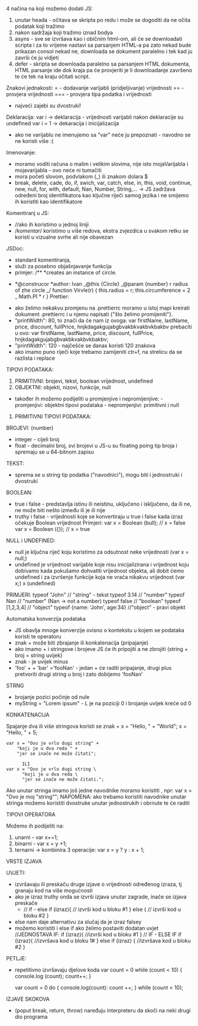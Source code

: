 4 načina na koji možemo dodati JS:

1. unutar heada - očitava se skripta po redu i može se dogoditi da ne očita podatak koji tražimo
2. nakon sadržaja koji tražimo iznad bodya
3. asyns - sve se izvršava kao i običnim html-om, ali će se downloadati scripta i za to vrijeme nastavi sa parsanjem HTML-a pa zato nekad bude prikazan consol nekad ne,
   downloada se dokument paralelno i tek kad ju završi će ju vidjeti
4. defer - skripta se downloada paralelno sa parsanjem HTML dokumenta, HTML parsanje ide dok kraja pa će provjeriti je li downloadanje završeno te će tek na kraju očitati script.

Znakovi jednakosti:
= - dodavanje varijabli (pridjeljivanje) vrijednosti
== - provjera vrijednosti
=== - provjera tipa podatka i vrijednosti

- najveći zajebi su dvostruki!

Deklaracija:
var i -> deklaracija - vrijednosti varijabli nakon deklaracije su undefined
var i = 1 -> dekaracija i inicijalizacija

- ako ne varijablu ne imenujemo sa "var" neće ju prepoznati - navodno se ne koristi više :(

Imenovanje:

- moramo voditi računa o malim i velikim slovima, nije isto mojaVarijabla i mojavarijabla - ovo neće ni tumačiti
- mora početi slovom, podvlakom (\_) ili znakom dolara $
- break, delete, cade, do, if, swich, var, catch, else, in, this, void, continue, new, null, for, with, default, Nan, Number, String,... -> JS zadržava određeni broj identifikatora kao ključne riječi samog jezika i ne smijemo ih koristiti kao identifikatore

Komentiranj u JS:

- //ako ih koristimo u jednoj liniji
- /_komentar_/ koristimo u više redova, ekstra zvjezdica u svakom retku se koristi u vizualne svrhe ali nije obavezan

JSDoc:

- standard komentiranja,
- služi za posebno objašnjavanje funkcija
- primjer:
  /\*\*
  \*creates an instance of circle.

* *@construcor
  *author: Ivan
  _@this {Circle}
  _@param {number} r radius of zhe circle
  _/
  function Virvle(r) {
  this.radius = r;
  this.circumference = 2 _ Math.PI \* r
  }
  Prettier:

- ako želimo nekakvu promjenu na .prettierrc moramo u istoj mapi kreirati dokument .prettierrc i u njemu napisati {"što želimo promijeniti"}.
- "printWidth": 80, to znači da će nam iz ovoga: var firstName, lastName, price, discount, fullPrice, hnjkdagakgujabgbvakbkvakbvkbakbv
  prebaciti u ovo:
  var firstName,
  lastName,
  price,
  discount,
  fullPrice,
  hnjkdagakgujabgbvakbkvakbvkbakbv;
- "printWidth": 120 - najčešće se danas koristi 120 znakova
- ako imamo puno riječi koje trebamo zamijeniti ctr+f, na strelicu da se razlista i replace

TIPOVI PODATAKA:

1. PRIMITIVNI: brojevi, tekst, boolean vrijednost, undefined
2. OBJEKTNI: objekti, nizovi, funkcije, null

- također ih možemo podijeliti u promjenjive i nepromijenjive: - promjenjivi: objektni tipovi podataka - nepromjenjivi: primitivni i null

1. PRIMITIVNI TIPOVI PODATAKA:

BROJEVI: (number)

- integer - cijeli broj
- float - decimalni broj, svi brojevi u JS-u su floating poing tip broja i spremaju se u 64-bitnom zapisu

TEKST:

- sprema se u string tip podatka ("navodnici"), mogu biti i jednostruki i dvostruki

BOOLEAN:

- true i false - predstavlja istinu ili neistinu, uključeno i isključeno, da ili ne, ne može biti nešto između ili je ili nije
- truthy i false - vrijednosti koje se konvertiraju u true i false kada izraz očekuje Boolean vrijednost
  Primjeri:
  var x = Boolean (bull); // x = false
  var x = Boolean ({}); // x = true

NULL i UNDEFINED:

- null je ključna riječ koju koristimo za odsutnost neke vrijednosti (var x = null;)
- undefined je vrijednost varijable koje nisu inicijalizirana i vrijednost koju dobivamo kada pokušamo dohvatiti vrijednost objekta,
  ali dobit ćemo undefined i za izvršenje funkcije koja ne vraća nikakvu vrijednost (var x;) x (undefined)

PRIMJERI:
typeof "John" // "string" - tekst
typeof 3.14 // "number"
typeof Nan // "number" (Nan -> not a number)
typeof false // "boolean"
typeof [1,2,3,4] // "object"
typeof {name: 'John', age:34} //"object" - pravi objekt

Automatska konverzija podataka

- JS obavlja mnoge konverzije ovisno o kontekstu u kojem se podataka koristi te operatoru
- znak + može biti zbrajanje ili konkatenacija (pripajanje)
- ako imamo + i stringove i brojeve JS će ih pripojiti a ne zbrojiti (string + broj = string uvijek)
- znak - je uvijek minus
- 'foo' + + 'bar' ='fooNan' - jedan + će raditi pripajanje, drugi plus pretvoriti drugi string u broj i zato dobijemo 'fooNan'

STRNG

- brojanje pozici počinje od nule
- myString = "Lorem ipsum" - L je na poziciji 0 i brojanje uvijek kreće od 0

KONKATENACIJA

Spajanje dva ili više stringova koristi se znak +
x = "Hello, " + "World";
x = "Hello, " + 5;

    var x = "Ovo je vrlo dugi string" +
        "koji je u dva reda " +
        "jer se inače ne može čitati";

          ILI
    var x = "Ovo je vrlo dugi string \
          "koji je u dva reda \
          "jer se inače ne može čitati.";

Ako unutar stringa imamo još jedne navodnike moramo koristiti \, npr: var x = "Ovo je moj \"string\"";
NAPOMENA: ako trebamo koristiti navodnike unutar stringa možemo koristiti dvostruke unutar jednostrukih i obrnute te će raditi

TIPOVI OPERATORA

Možemo ih podijeliti na:

1. unarni - var x+=1;
2. binarni - var x = y +1;
3. ternarni -> kombinira 3 operacije: var x = y ? y : x + 1;

VRSTE IZJAVA

UVJETI:

- izvršavaju ili preskaču druge izjave o vrijednosti određenog izraza, tj granaju kod na više mogućnosti
- ako je izraz truthy onda se izvrši izjava unutar zagrade, inače se izjava preskače
  - // if - else
    if (izraz){
    // izvrši kod u bloku #1
    } else {
    // izvrši kod u bloku #2
    }
- else nam daje alternativu za slučaj da je izraz falsey
- možemo koristiti i else if ako želimo postaviti dodatan uvjet
  //JEDNOSTAVA IF:
  if (izraz){
  //izvrši kod u bloku #1
  }
  // IF - ELSE IF
  if (izraz){
  //izvršava kod u bloku 1#
  } else if (izraz) {
  //izvršava kod u bloku #2
  }

PETLJE:

- repetitivno izvršavaju djelove koda
  var count = 0
  while (count < 10) {
  console.log (count);
  count++;
  }

  var count = 0
  do {
  console.log(count):
  count ++;
  } while (count < 10);

IZJAVE SKOKOVA

- (poput break, return, throw) naređuju interpreteru da skoči na neki drugi dio programa
